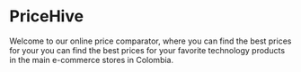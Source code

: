 # PriceHive
Welcome to our online price comparator, where you can find the best prices for your  you can find the best prices for your favorite technology products in the main e-commerce stores in Colombia.
